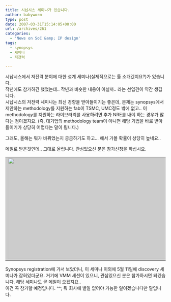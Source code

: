 ```yaml
---
title: 시납시스 세미나가 있습니다.
author: babyworm
type: post
date: 2007-03-31T15:14:05+00:00
url: /archives/261
categories:
  - 'News on SoC &amp; IP design'
tags:
  - synopsys
  - 세미나
  - 저전력

---
```

시납시스에서 저전력 분야에 대한 설계 세미나(실제적으로는 툴 소개겠지요?)가 있습니다.  
작년에도 참가하긴 했었는데.. 작년과 비슷한 내용이 아닐까.. 라는 선입견이 약간 생깁니다.  
시납시스의 저전력 세미나는 최신 경향을 받아들이기는 좋은데, 문제는 synopsys에서 제안하는 methodology를 지원하는 fab이 TSMC, UMC정도 밖에 없고.. 이 methodology를 지원하는 라이브러리를 사용하려면 추가 NRE를 내야 하는 경우가 많다는 점이겠지요. (즉, 대기업의 methodology team이 아니면 해당 기법을 바로 받아들이기가 상당히 어렵다는 말이 됩니다.) 

그래도, 올해는 뭐가 바뀌었는지 궁금하기도 하고&#8230; 해서 가볼 확률이 상당히 높네요.. 

메일로 받은것인데.. 그대로 올립니다. 관심있으신 분은 참가신청을 하십시요.

<TABLE id=Table_01 cellSpacing=0 cellPadding=0 width=600 align=center bgColor=#cccccc border=0>  
  


  
<TD height=277><IMG style="WIDTH: 600px; HEIGHT: 319px" height=307 src="https://i0.wp.com/218.38.34.168/mailform/synopsys/images/0412_01.jpg?resize=625%2C307" width=625 useMap=#Map3 border=0 data-recalc-dims="1"></TD>  


  


  


  
<TD height=41><IMG height=41 src="https://i0.wp.com/218.38.34.168/mailform/synopsys/images/0412_03.gif?resize=600%2C41" width=600 data-recalc-dims="1"></TD>  


  
<TD align=middle width=600 height=260>  
<TABLE height="100%" cellSpacing=0 cellPadding=0 width=600 border=0>  
  


  
<TD width=7 bgColor=#b5b5b5>&nbsp;</TD>  
<TD bgColor=#ffffff>  
<TABLE cellSpacing=1 cellPadding=0 width=592 align=center bgColor=#ffffff border=0>  
  


  
<TD width=114 bgColor=#4e2683>  
<DIV align=center><IMG height=23 src="https://i0.wp.com/218.38.34.168/mailform/synopsys/images/time.jpg?resize=105%2C23" width=105 data-recalc-dims="1"></DIV></TD>  
<TD width=475 bgColor=#4e2683>  
<DIV align=center><IMG height=23 src="https://i0.wp.com/218.38.34.168/mailform/synopsys/images/session.jpg?resize=464%2C23" width=464 data-recalc-dims="1"></DIV></TD></TABLE>  
<TABLE cellSpacing=1 cellPadding=5 width=590 align=center bgColor=#cccccc border=0>  
  


  
<TD align=middle width=103 bgColor=#eeeeee>09:00 ~ 09:20</TD>  
<TD width=464 bgColor=#ffffff>Registration</TD>  


  
<TD align=middle bgColor=#eeeeee>09:20 ~ 09:30</TD>  
<TD bgColor=#ffffff>Welcome</TD>  


  
<TD align=middle bgColor=#eeeeee>09:30 ~ 10:30</TD>  
<TD bgColor=#ffffff>Synopsys Low-Power Solution Overview</TD>  


  
<TD align=middle bgColor=#eeeeee>10:30 ~ 11:00</TD>  
<TD bgColor=#ffffff>Silicon-proven Low-Power Design Case Studies</TD>  


  
<TD align=middle bgColor=#eeeeee>11:00 ~ 11:15</TD>  
<TD bgColor=#ffffff>Break</TD>  


  
<TD align=middle bgColor=#eeeeee>11:15 ~ 12:00</TD>  
<TD bgColor=#ffffff>Advanced Low-Power Technology Overview</TD>  


  
<TD align=middle bgColor=#eeeeee>12:00 ~ 13:00</TD>  
<TD bgColor=#ffffff>Lunch</TD>  


  
<TD align=middle bgColor=#eeeeee>13:00 ~ 14:15</TD>  
<TD bgColor=#ffffff>Low-Power Design Tutorial including RTL Simulation and Synthesis,  
Physical Implementation; Analysis and Signoff</TD>  


  
<TD align=middle bgColor=#eeeeee>14:15 ~ 14:30</TD>  
<TD bgColor=#ffffff>Break</TD>  


  
<TD align=middle bgColor=#eeeeee>14:30 ~ 15:15</TD>  
<TD bgColor=#ffffff>Low-Power Design Tutorial (cont.)</TD>  


  
<TD align=middle bgColor=#eeeeee>15:15 ~ 15:45</TD>  
<TD bgColor=#ffffff>Low-Power Design Solution Demo</TD>  


  
<TD align=middle bgColor=#eeeeee>15:45 ~ 16:00</TD>  
<TD bgColor=#ffffff>Conclusion and Prize Drawing</TD></TABLE></TD>  
<TD width=7 bgColor=#b5b5b5>&nbsp;</TD></TABLE></TD>  


  
<TD align=middle><IMG style="WIDTH: 592px; HEIGHT: 162px" height=162 src="https://i0.wp.com/218.38.34.168/mailform/synopsys/images/0412_05.gif?resize=600%2C162" width=600 data-recalc-dims="1"></TD>  


  
<TD align=middle><IMG style="WIDTH: 592px; HEIGHT: 85px" height=86 src="https://i0.wp.com/218.38.34.168/mailform/synopsys/images/0412_06.gif?resize=600%2C86" width=600 useMap=#Map border=0 data-recalc-dims="1"></TD></TABLE><MAP name=Map><AREA shape=RECT target=\_blank alt=http://pass.postman.co.kr/Check.html?TV9JRD0xMzY3MDU5MDIw&U1RZUEU9TUFTUw==&TElTVF9UQUJMRT1FQkFEMDM2MA==&UE9TVF9JRD0yMDA3MDMyODEwMDAwMDE2OTYxMA==&VEM9MjAwNzA0MDQ=&S0lORD1D&Q0lEPTAwMg==&URL=http://www.synopsys.com/news/events/seminars/lp\_sem.html coords=247,12,415,57 href="http://pass.postman.co.kr/Check.html?TV9JRD0xMzY3MDU5MDIw&U1RZUEU9TUFTUw==&TElTVF9UQUJMRT1FQkFEMDM2MA==&UE9TVF9JRD0yMDA3MDMyODEwMDAwMDE2OTYxMA==&VEM9MjAwNzA0MDQ=&S0lORD1D&Q0lEPTAwMg==&URL=http://www.synopsys.com/news/events/seminars/lp_sem.html"></MAP><MAP name=Map3><AREA shape=RECT target=\_blank alt=http://pass.postman.co.kr/Check.html?TV9JRD0xMzY3MDU5MDIw&U1RZUEU9TUFTUw==&TElTVF9UQUJMRT1FQkFEMDM2MA==&UE9TVF9JRD0yMDA3MDMyODEwMDAwMDE2OTYxMA==&VEM9MjAwNzA0MDQ=&S0lORD1D&Q0lEPTAwMw==&URL=http://218.38.34.168/mailform/synopsys/synopsys\_0421\_map.html coords=495,292,548,310 href="http://pass.postman.co.kr/Check.html?TV9JRD0xMzY3MDU5MDIw&U1RZUEU9TUFTUw==&TElTVF9UQUJMRT1FQkFEMDM2MA==&UE9TVF9JRD0yMDA3MDMyODEwMDAwMDE2OTYxMA==&VEM9MjAwNzA0MDQ=&S0lORD1D&Q0lEPTAwMw==&URL=http://218.38.34.168/mailform/synopsys/synopsys\_0421_map.html"></MAP>

Synopsys registration에 가서 보았더니, 이 세미나 이외에 5월 11일에 discovery 세미나가 잡혀있더군요. 거기에 VMM 세션이 있으니, 관심있으신 분은 참가하시면 되겠습니다. 해당 세미나도 곧 메일이 오겠지요..  
이건 꼭 참가할 예정입니다. ^^; 뭐 회사에 별일 없어야 가능한 일이겠습니다만 말입니다. 

<TABLE style="FONT-SIZE: 11px; COLOR: #666666" cellSpacing=0 cellPadding=0 width="100%" border=0>  
</TABLE><IMG height=1 src="http://pass.postman.co.kr/Check.html?TV9JRD0xMzY3MDU5MDIw&U1RZUEU9TUFTUw==&TElTVF9UQUJMRT1FQkFEMDM2MA==&UE9TVF9JRD0yMDA3MDMyODEwMDAwMDE2OTYxMA==&VEM9MjAwNzA0MDQ=&S0lORD1P" width=1>